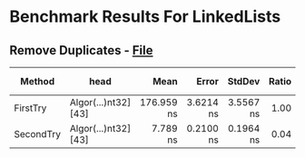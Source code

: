 # Benchmark Results For LinkedLists

## Remove Duplicates - [File](src/Algorithms/LinkedLists/RemoveDups.cs)

|    Method |                 head |       Mean |     Error |    StdDev | Ratio |  Gen 0 | Gen 1 | Gen 2 | Allocated |
|---------- |--------------------- |-----------:|----------:|----------:|------:|-------:|------:|------:|----------:|
|  FirstTry | Algor(...)nt32] [43] | 176.959 ns | 3.6214 ns | 3.5567 ns |  1.00 | 0.0801 |     - |     - |     336 B |
| SecondTry | Algor(...)nt32] [43] |   7.789 ns | 0.2100 ns | 0.1964 ns |  0.04 |      - |     - |     - |         - |